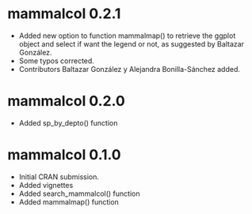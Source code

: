 # mammalcol 0.2.1

* Added new option to function mammalmap() to retrieve the ggplot object and select if want the legend or not, as suggested by Baltazar González.
* Some typos corrected.
* Contributors Baltazar González y Alejandra Bonilla-Sánchez added.


# mammalcol 0.2.0

* Added sp_by_depto() function

# mammalcol 0.1.0

* Initial CRAN submission.
* Added vignettes
* Added search_mammalcol() function
* Added mammalmap() function


